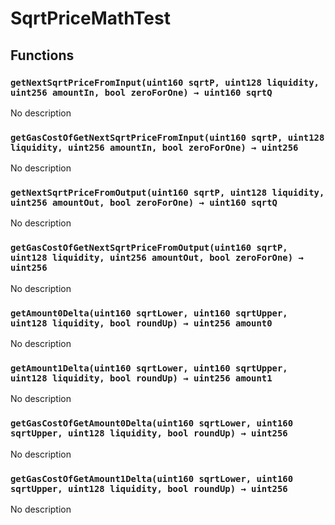# SqrtPriceMathTest





## Functions

### `getNextSqrtPriceFromInput(uint160 sqrtP, uint128 liquidity, uint256 amountIn, bool zeroForOne) → uint160 sqrtQ`
No description


### `getGasCostOfGetNextSqrtPriceFromInput(uint160 sqrtP, uint128 liquidity, uint256 amountIn, bool zeroForOne) → uint256`
No description


### `getNextSqrtPriceFromOutput(uint160 sqrtP, uint128 liquidity, uint256 amountOut, bool zeroForOne) → uint160 sqrtQ`
No description


### `getGasCostOfGetNextSqrtPriceFromOutput(uint160 sqrtP, uint128 liquidity, uint256 amountOut, bool zeroForOne) → uint256`
No description


### `getAmount0Delta(uint160 sqrtLower, uint160 sqrtUpper, uint128 liquidity, bool roundUp) → uint256 amount0`
No description


### `getAmount1Delta(uint160 sqrtLower, uint160 sqrtUpper, uint128 liquidity, bool roundUp) → uint256 amount1`
No description


### `getGasCostOfGetAmount0Delta(uint160 sqrtLower, uint160 sqrtUpper, uint128 liquidity, bool roundUp) → uint256`
No description


### `getGasCostOfGetAmount1Delta(uint160 sqrtLower, uint160 sqrtUpper, uint128 liquidity, bool roundUp) → uint256`
No description





